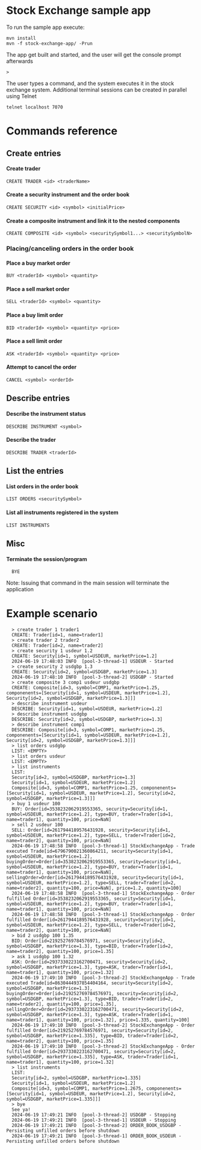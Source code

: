 # Stock Exchange sample app

To run the sample app execute:

    mvn install
    mvn -f stock-exchange-app/ -Prun

The app get built and started, and the user will get the console prompt afterwards

    >

The user types a command, and the system executes it in the stock exchange system.
Additional terminal sessions can be created in parallel using Telnet

    telnet localhost 7070

# Commands reference

## Create entries

#### Create trader

    CREATE TRADER <id> <traderName>

#### Create a security instrument and the order book

    CREATE SECURITY <id> <symbol> <initialPrice>

#### Create a composite instrument and link it to the nested components

    CREATE COMPOSITE <id> <symbol> <securitySymbol1...> <securitySymbolN>

### Placing/canceling orders in the order book

#### Place a buy market order

    BUY <traderId> <symbol> <quantity>

#### Place a sell market order

    SELL <traderId> <symbol> <quantity>

#### Place a buy limit order

    BID <traderId> <symbol> <quantity> <price>

#### Place a sell limit order

    ASK <traderId> <symbol> <quantity> <price>

#### Attempt to cancel the order

    CANCEL <symbol> <orderId>

## Describe entries

#### Describe the instrument status

    DESCRIBE INSTRUMENT <symbol>

#### Describe the trader

    DESCRIBE TRADER <traderId>

## List the entries

#### List orders in the order book

    LIST ORDERS <securitySymbol>

#### List all instruments registered in the system

    LIST INSTRUMENTS

## Misc

#### Terminate the session/program

      BYE

Note: Issuing that command in the main session will terminate the application

# Example scenario

      > create trader 1 trader1
      CREATE: Trader[id=1, name=trader1]
      > create trader 2 trader2
      CREATE: Trader[id=2, name=trader2]
      > create security 1 usdeur 1.2
      CREATE: Security[id=1, symbol=USDEUR, marketPrice=1.2]
      2024-06-19 17:48:03 INFO  [pool-3-thread-1] USDEUR - Started
      > create security 2 usdgbp 1.3
      CREATE: Security[id=2, symbol=USDGBP, marketPrice=1.3]
      2024-06-19 17:48:10 INFO  [pool-3-thread-2] USDGBP - Started
      > create composite 3 comp1 usdeur usdgbp
      CREATE: Composite[id=3, symbol=COMP1, marketPrice=1.25, componenents=[Security[id=1, symbol=USDEUR, marketPrice=1.2], Security[id=2, symbol=USDGBP, marketPrice=1.3]]]
      > describe instrument usdeur
      DESCRIBE: Security[id=1, symbol=USDEUR, marketPrice=1.2]
      > describe instrument usdgbp
      DESCRIBE: Security[id=2, symbol=USDGBP, marketPrice=1.3]
      > describe instrument comp1
      DESCRIBE: Composite[id=3, symbol=COMP1, marketPrice=1.25, componenents=[Security[id=1, symbol=USDEUR, marketPrice=1.2], Security[id=2, symbol=USDGBP, marketPrice=1.3]]]
      > list orders usdgbp
      LIST: <EMPTY>
      > list orders usdeur
      LIST: <EMPTY>
      > list instruments
      LIST:
      Security[id=2, symbol=USDGBP, marketPrice=1.3]
      Security[id=1, symbol=USDEUR, marketPrice=1.2]
      Composite[id=3, symbol=COMP1, marketPrice=1.25, componenents=[Security[id=1, symbol=USDEUR, marketPrice=1.2], Security[id=2, symbol=USDGBP, marketPrice=1.3]]]
      > buy 1 usdeur 100
      BUY: Order[id=3538232062919553365, security=Security[id=1, symbol=USDEUR, marketPrice=1.2], type=BUY, trader=Trader[id=1, name=trader1], quantity=100, price=NaN]
      > sell 2 usdeur 100
      SELL: Order[id=2617944189576431928, security=Security[id=1, symbol=USDEUR, marketPrice=1.2], type=SELL, trader=Trader[id=2, name=trader2], quantity=100, price=NaN]
      2024-06-19 17:48:58 INFO  [pool-3-thread-1] StockExchangeApp - Trade executed Trade[id=6796790021360864211, security=Security[id=1, symbol=USDEUR, marketPrice=1.2], buyingOrder=Order[id=3538232062919553365, security=Security[id=1, symbol=USDEUR, marketPrice=1.2], type=BUY, trader=Trader[id=1, name=trader1], quantity=100, price=NaN], sellingOrder=Order[id=2617944189576431928, security=Security[id=1, symbol=USDEUR, marketPrice=1.2], type=SELL, trader=Trader[id=2, name=trader2], quantity=100, price=NaN], price=1.2, quantity=100]
      2024-06-19 17:48:58 INFO  [pool-3-thread-1] StockExchangeApp - Order fulfilled Order[id=3538232062919553365, security=Security[id=1, symbol=USDEUR, marketPrice=1.2], type=BUY, trader=Trader[id=1, name=trader1], quantity=100, price=NaN]
      2024-06-19 17:48:58 INFO  [pool-3-thread-1] StockExchangeApp - Order fulfilled Order[id=2617944189576431928, security=Security[id=1, symbol=USDEUR, marketPrice=1.2], type=SELL, trader=Trader[id=2, name=trader2], quantity=100, price=NaN]
      > bid 2 usdgbp 100 1.35
      BID: Order[id=219252769784576971, security=Security[id=2, symbol=USDGBP, marketPrice=1.3], type=BID, trader=Trader[id=2, name=trader2], quantity=100, price=1.35]
      > ask 1 usdgbp 100 1.32
      ASK: Order[id=2937330223162700471, security=Security[id=2, symbol=USDGBP, marketPrice=1.3], type=ASK, trader=Trader[id=1, name=trader1], quantity=100, price=1.32]
      2024-06-19 17:49:10 INFO  [pool-3-thread-2] StockExchangeApp - Trade executed Trade[id=8630444937854404164, security=Security[id=2, symbol=USDGBP, marketPrice=1.3], buyingOrder=Order[id=219252769784576971, security=Security[id=2, symbol=USDGBP, marketPrice=1.3], type=BID, trader=Trader[id=2, name=trader2], quantity=100, price=1.35], sellingOrder=Order[id=2937330223162700471, security=Security[id=2, symbol=USDGBP, marketPrice=1.3], type=ASK, trader=Trader[id=1, name=trader1], quantity=100, price=1.32], price=1.335, quantity=100]
      2024-06-19 17:49:10 INFO  [pool-3-thread-2] StockExchangeApp - Order fulfilled Order[id=219252769784576971, security=Security[id=2, symbol=USDGBP, marketPrice=1.335], type=BID, trader=Trader[id=2, name=trader2], quantity=100, price=1.35]
      2024-06-19 17:49:10 INFO  [pool-3-thread-2] StockExchangeApp - Order fulfilled Order[id=2937330223162700471, security=Security[id=2, symbol=USDGBP, marketPrice=1.335], type=ASK, trader=Trader[id=1, name=trader1], quantity=100, price=1.32]
      > list instruments
      LIST:
      Security[id=2, symbol=USDGBP, marketPrice=1.335]
      Security[id=1, symbol=USDEUR, marketPrice=1.2]
      Composite[id=3, symbol=COMP1, marketPrice=1.2675, componenents=[Security[id=1, symbol=USDEUR, marketPrice=1.2], Security[id=2, symbol=USDGBP, marketPrice=1.335]]]
      > bye
      See ya!
      2024-06-19 17:49:21 INFO  [pool-3-thread-2] USDGBP - Stopping
      2024-06-19 17:49:21 INFO  [pool-3-thread-1] USDEUR - Stopping
      2024-06-19 17:49:21 INFO  [pool-3-thread-2] ORDER_BOOK_USDGBP - Persisting unfilled orders before shutdown
      2024-06-19 17:49:21 INFO  [pool-3-thread-1] ORDER_BOOK_USDEUR - Persisting unfilled orders before shutdown
